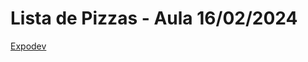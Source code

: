 # Lista de Pizzas - Aula 16/02/2024

[Expodev](https://snack.expo.dev/@lucianoquintela/meu-primeiro-app)



